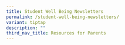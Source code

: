 ```yaml
---
title: Student Well Being Newsletters
permalink: /student-well-being-newsletters/
variant: tiptap
description: ""
third_nav_title: Resources for Parents
---
```

